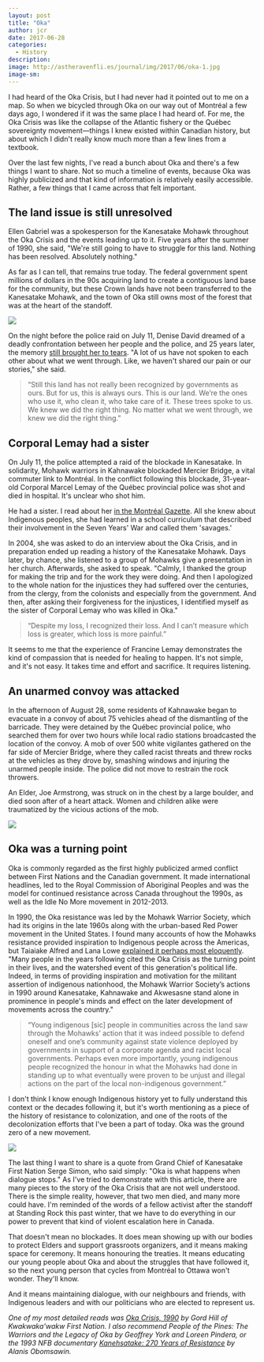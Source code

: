 ```yaml
---
layout: post
title: "Oka"
author: jcr
date: 2017-06-28
categories:
  - History
description: 
image: http://astheravenfli.es/journal/img/2017/06/oka-1.jpg
image-sm:
--- 
```


I had heard of the Oka Crisis, but I had never had it pointed out to me on a map. So when we bicycled through Oka on our way out of Montréal a few days ago, I wondered if it was the same place I had heard of. For me, the Oka Crisis was like the collapse of the Atlantic fishery or the Québec sovereignty movement—things I knew existed within Canadian history, but about which I didn't really know much more than a few lines from a textbook.

Over the last few nights, I've read a bunch about Oka and there's a few things I want to share. Not so much a timeline of events, because Oka was highly publicized and that kind of information is relatively easily accessible. Rather, a few things that I came across that felt important.

<h2 class="grey">The land issue is still unresolved</h2>

Ellen Gabriel was a spokesperson for the Kanesatake Mohawk throughout the Oka Crisis and the events leading up to it. Five years after the summer of 1990, she said, "We're still going to have to struggle for this land. Nothing has been resolved. Absolutely nothing."

As far as I can tell, that remains true today. The federal government spent millions of dollars in the 90s acquiring land to create a contiguous land base for the community, but these Crown lands have not been transferred to the Kanesatake Mohawk, and the town of Oka still owns most of the forest that was at the heart of the standoff.

<img src="http://wpmedia.montrealgazette.com/2015/07/kanesatake-quebec-july-111990-a-mohawk-warrior-takes.jpg?quality=55&strip=all">

On the night before the police raid on July 11, Denise David dreamed of a deadly confrontation between her people and the police, and 25 years later, the memory <a href="http://montrealgazette.com/news/local-news/revisiting-the-pines-okas-legacy" target="blank">still brought her to tears</a>. "A lot of us have not spoken to each other about what we went through. Like, we haven't shared our pain or our stories," she said.

<blockquote>&ldquo;Still this land has not really been recognized by governments as ours. But for us, this is always ours. This is our land. We&rsquo;re the ones who use it, who clean it, who take care of it. These trees spoke to us. We knew we did the right thing. No matter what we went through, we knew we did the right thing.&rdquo;</blockquote>

<h2 class="grey">Corporal Lemay had a sister</h2>
On July 11, the police attempted a raid of the blockade in Kanesatake. In solidarity, Mohawk warriors in Kahnawake blockaded Mercier Bridge, a vital commuter link to Montréal. In the conflict following this blockade, 31-year-old Corporal Marcel Lemay of the Québec provincial police was shot and died in hospital. It's unclear who shot him.

He had a sister. I read about her <a href="http://montrealgazette.com/news/local-news/oka-crisis-sister-of-slain-corporal-builds-bridges" target="blank">in the Montréal Gazette</a>. All she knew about Indigenous peoples, she had learned in a school curriculum that described their involvement in the Seven Years' War and called them 'savages.'

In 2004, she was asked to do an interview about the Oka Crisis, and in preparation ended up reading a history of the Kanesatake Mohawk. Days later, by chance, she listened to a group of Mohawks give a presentation in her church. Afterwards, she asked to speak. "Calmly, I thanked the group for making the trip and for the work they were doing. And then I apologized to the whole nation for the injustices they had suffered over the centuries, from the clergy, from the colonists and especially from the government. And then, after asking their forgiveness for the injustices, I identified myself as the sister of Corporal Lemay who was killed in Oka."

<blockquote>&ldquo;Despite my loss, I recognized their loss. And I can&rsquo;t measure which loss is greater, which loss is more painful.&rdquo;</blockquote>

It seems to me that the experience of Francine Lemay demonstrates the kind of compassion that is needed for healing to happen. It's not simple, and it's not easy. It takes time and effort and sacrifice. It requires listening.

<h2 class="grey">An unarmed convoy was attacked</h2>

In the afternoon of August 28, some residents of Kahnawake began to evacuate in a convoy of about 75 vehicles ahead of the dismantling of the barricade. They were detained by the Québec provincial police, who searched them for over two hours while local radio stations broadcasted the location of the convoy. A mob of over 500 white vigilantes gathered on the far side of Mercier Bridge, where they called racist threats and threw rocks at the vehicles as they drove by, smashing windows and injuring the unarmed people inside. The police did not move to restrain the rock throwers.

An Elder, Joe Armstrong, was struck on in the chest by a large boulder, and died soon after of a heart attack. Women and children alike were traumatized by the vicious actions of the mob.

<img src="http://wpmedia.montrealgazette.com/2015/07/montreal-quebec-september-26-1990-mohawk-warriors-in-k.jpg?quality=55&strip=all">

<h2 class="grey">Oka was a turning point</h2>

Oka is commonly regarded as the first highly publicized armed conflict between First Nations and the Canadian government. It made international headlines, led to the Royal Commission of Aboriginal Peoples and was the model for continued resistance across Canada throughout the 1990s, as well as the Idle No More movement in 2012-2013.

In 1990, the Oka resistance was led by the Mohawk Warrior Society, which had its origins in the late 1960s along with the urban-based Red Power movement in the United States. I found many accounts of how the Mohawks resistance provided inspiration to Indigenous people across the Americas, but Taiaiake Alfred and Lana Lowe <a href="http://uppingtheanti.org/journal/article/02-warrior-societies-in-contemporary-indigenous-communities/" target="blank">explained it perhaps most eloquently</a>. "Many people in the years following cited the Oka Crisis as the turning point in their lives, and the watershed event of this generation's political life. Indeed, in terms of providing inspiration and motivation for the militant assertion of indigenous nationhood, the Mohawk Warrior Society’s actions in 1990 around Kanesatake, Kahnawake and Akwesasne stand alone in prominence in people's minds and effect on the later development of movements across the country."

<blockquote>&ldquo;Young indigenous [sic] people in communities across the land saw through the Mohawks&rsquo; action that it was indeed possible to defend oneself and one&rsquo;s community against state violence deployed by governments in support of a corporate agenda and racist local governments. Perhaps even more importantly, young indigenous people recognized the honour in what the Mohawks had done in standing up to what eventually were proven to be unjust and illegal actions on the part of the local non-indigenous government.&rdquo;</blockquote>

I don't think I know enough Indigenous history yet to fully understand this context or the decades following it, but it's worth mentioning as a piece of the history of resistance to colonization, and one of the roots of the decolonization efforts that I've been a part of today. Oka was the ground zero of a new movement.

<img src="http://wpmedia.montrealgazette.com/2015/07/montreal-quebec-september-26-1990-mohawk-spokesperson.jpg?quality=55&strip=all">

The last thing I want to share is a quote from Grand Chief of Kanesatake First Nation Serge Simon, who said simply: "Oka is what happens when dialogue stops." As I've tried to demonstrate with this article, there are many pieces to the story of the Oka Crisis that are not well understood. There is the simple reality, however, that two men died, and many more could have. I'm reminded of the words of a fellow activist after the standoff at Standing Rock this past winter, that we have to do everything in our power to prevent that kind of violent escalation here in Canada.

That doesn't mean no blockades. It does mean showing up with our bodies to protect Elders and support grassroots organizers, and it means making space for ceremony. It means honouring the treaties. It means educating our young people about Oka and about the struggles that have followed it, so the next young person that cycles from Montréal to Ottawa won't wonder. They'll know. 

And it means maintaining dialogue, with our neighbours and friends, with Indigenous leaders and with our politicians who are elected to represent us.

<i>One of my most detailed reads was <a href="https://warriorpublications.wordpress.com/2014/06/11/oka-crisis-1990/" target="blank">Oka Crisis, 1990</a> by Gord Hill  of Kwakwaka'wakw First Nation. I also recommend <i>People of the Pines: The Warriors and the Legacy of Oka</i> by Geoffrey York and Loreen Pindera, or the 1993 NFB documentary <a href="https://www.nfb.ca/film/kanehsatake_270_years_of_resistance/" target="blank">Kanehsatake: 270 Years of Resistance</a> by Alanis Obomsawin.</i>